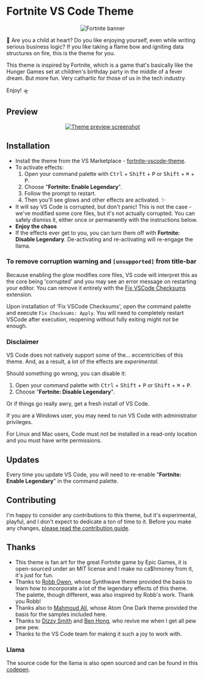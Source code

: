 # Fortnite VS Code Theme

<div align="center">
    
![Fortnite banner](/banner.png "Fortnite banner")

</div>
    
🐔 Are you a child at heart? Do you like enjoying yourself, even while writing serious business logic? If you like taking a flame bow and igniting data structures on fire, this is the theme for you.

This theme is inspired by Fortnite, which is a game that's basically like the Hunger Games set at children's birthday party in the middle of a fever dream. But more fun. Very cathartic for those of us in the tech industry.

Enjoy! 🛸


## Preview

<div align="center">

[![Theme preview screenshot](/theme.png "Theme preview screenshot")](https://marketplace.visualstudio.com/items?itemName=sdras.fortnite-vscode-theme)

</div>


## Installation

- Install the theme from the VS Marketplace - [fortnite-vscode-theme](https://marketplace.visualstudio.com/items?itemName=sarah.drasner.fortnite-vscode-theme).
- To activate effects:
    1. Open your command palette with <kbd>Ctrl</kbd> + <kbd>Shift</kbd> + <kbd>P</kbd> or <kbd>Shift</kbd> + <kbd>⌘</kbd> + <kbd>P</kbd>.
    2. Choose "**Fortnite: Enable Legendary**". 
    3. Follow the prompt to restart.
    4. Then you'll see glows and other effects are activated. ✨
- It will say VS Code is corrupted, but don't panic! This is not the case - we've modified some core files, but it's not actually corrupted. You can safely dismiss it, either once or permanently with the instructions below.
- **Enjoy the chaos**
- If the effects ever get to you, you can turn them off with **Fortnite: Disable Legendary**. De-activating and re-activating will re-engage the llama.

### To remove corruption warning and `[unsupported]` from title-bar

Because enabling the glow modifies core files, VS code will interpret this as the core being 'corrupted' and you may see an error message on restarting your editor. You can remove it entirely with the [Fix VSCode Checksums](https://marketplace.visualstudio.com/items?itemName=lehni.vscode-fix-checksums 'Fix VSCode Checksums') extension.

Upon installation of 'Fix VSCode Checksums', open the command palette and execute `Fix Checksums: Apply`. You will need to completely restart VSCode after execution, reopening without fully exiting might not be enough.

### Disclaimer

VS Code does not natively support some of the... eccentricities of this theme. And, as a result, a lot of the effects are _experimental_. 

Should something go wrong, you can disable it:

1. Open your command palette with <kbd>Ctrl</kbd> + <kbd>Shift</kbd> + <kbd>P</kbd> or <kbd>Shift</kbd> + <kbd>⌘</kbd> + <kbd>P</kbd>.
2. Choose "**Fortnite: Disable Legendary**".

Or if things go really awry, get a fresh install of VS Code.

If you are a Windows user, you may need to run VS Code with administrator privileges. 

For Linux and Mac users, Code must not be installed in a read-only location and you must have write permissions.

## Updates

Every time you update VS Code, you will need to re-enable "**Fortnite: Enable Legendary**" in the command palette.

## Contributing

I'm happy to consider any contributions to this theme, but it's experimental, playful, and I don't expect to dedicate a ton of time to it. Before you make any changes, [please read the contribution guide](https://github.com/sdras/fortnite-vscode-theme/blob/master/CONTRIBUTING.md).

## Thanks

- This theme is fan art for the great Fortnite game by Epic Games, it is open-sourced under an MIT license and I make no ca$hmoney from it, it's just for fun.
- Thanks to [Robb Owen](https://twitter.com/Robb0wen), whose Synthwave theme provided the basis to learn how to incorporate a lot of the legendary effects of this theme. The palette, though different, was also inspired by Robb's work. Thank you Robb!
- Thanks also to [Mahmoud Ali](https://marketplace.visualstudio.com/publishers/akamud), whose Atom One Dark theme provided the basis for the samples included here.
- Thanks to [Dizzy Smith](https://twitter.com/dizzyd) and [Ben Hong](https://twitter.com/bencodezen), who revive me when I get all pew pew pew.
- Thanks to the VS Code team for making it such a joy to work with.

### Llama

The source code for the llama is also open sourced and can be found in this [codepen](https://codepen.io/sdras/pen/28c07e055d16636ae47aa154b0f933b8).
